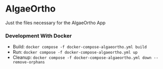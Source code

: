# AlgaeOrtho
Just the files necessary for the AlgaeOrtho App

### Development With Docker

- Build: `docker compose -f docker-compose-algaeortho.yml build`
- Run: `docker compose -f docker-compose-algaeortho.yml up`
- Cleanup: `docker compose -f docker-compose-algaeortho.yml down --remove-orphans`
